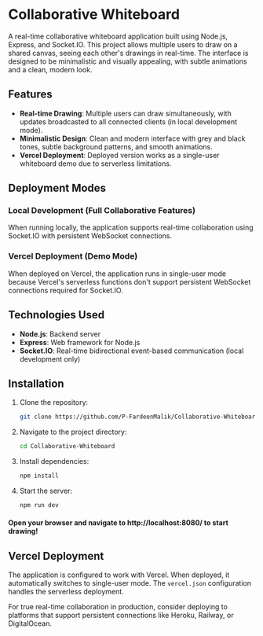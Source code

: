 # Collaborative Whiteboard

A real-time collaborative whiteboard application built using Node.js, Express, and Socket.IO. This project allows multiple users to draw on a shared canvas, seeing each other's drawings in real-time. The interface is designed to be minimalistic and visually appealing, with subtle animations and a clean, modern look.

## Features

- **Real-time Drawing**: Multiple users can draw simultaneously, with updates broadcasted to all connected clients (in local development mode).
- **Minimalistic Design**: Clean and modern interface with grey and black tones, subtle background patterns, and smooth animations.
- **Vercel Deployment**: Deployed version works as a single-user whiteboard demo due to serverless limitations.

## Deployment Modes

### Local Development (Full Collaborative Features)
When running locally, the application supports real-time collaboration using Socket.IO with persistent WebSocket connections.

### Vercel Deployment (Demo Mode)
When deployed on Vercel, the application runs in single-user mode because Vercel's serverless functions don't support persistent WebSocket connections required for Socket.IO.

## Technologies Used

- **Node.js**: Backend server
- **Express**: Web framework for Node.js
- **Socket.IO**: Real-time bidirectional event-based communication (local development only)

## Installation

1. Clone the repository:
   ```bash
   git clone https://github.com/P-FardeenMalik/Collaborative-Whiteboard.git
   ```
2. Navigate to the project directory:
   ```bash
   cd Collaborative-Whiteboard
   ```
3. Install dependencies:
   ```bash
   npm install
   ```
4. Start the server:
   ```bash
   npm run dev
   ```

#### Open your browser and navigate to http://localhost:8080/ to start drawing!

## Vercel Deployment

The application is configured to work with Vercel. When deployed, it automatically switches to single-user mode. The `vercel.json` configuration handles the serverless deployment.

For true real-time collaboration in production, consider deploying to platforms that support persistent connections like Heroku, Railway, or DigitalOcean.

